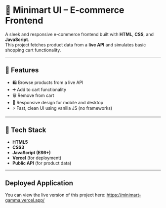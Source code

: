# 🛒 Minimart UI – E-commerce Frontend

A sleek and responsive e-commerce frontend built with **HTML**, **CSS**, and **JavaScript**.  
This project fetches product data from a **live API** and simulates basic shopping cart functionality.


---

## 🌟 Features

- 🛍️ Browse products from a live API
- ➕ Add to cart functionality
- 🗑️ Remove from cart
- 📱 Responsive design for mobile and desktop
- ⚡ Fast, clean UI using vanilla JS (no frameworks)

---

## 🚀 Tech Stack

- **HTML5**
- **CSS3**
- **JavaScript (ES6+)**
- **Vercel** (for deployment)
- **Public API** (for product data)

---
## Deployed Application

You can view the live version of this project here: https://minimart-gamma.vercel.app/


